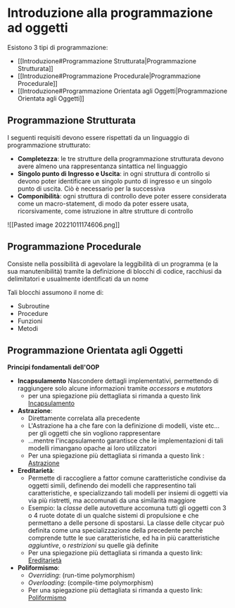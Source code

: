 # Introduzione alla programmazione ad oggetti

Esistono 3 tipi di programmazione:
- [[Introduzione#Programmazione Strutturata|Programmazione Strutturata]]
- [[Introduzione#Programmazione Procedurale|Programmazione Procedurale]]
- [[Introduzione#Programmazione Orientata agli Oggetti|Programmazione Orientata agli Oggetti]]

## Programmazione Strutturata
I seguenti requisiti devono essere rispettati da un linguaggio di programmazione strutturato:
- **Completezza**: le tre strutture della programmazione strutturata devono avere almeno una rappresentanza sintattica nel linguaggio
- **Singolo punto di Ingresso e Uscita**: in ogni struttura di controllo si devono poter identificare un singolo punto di ingresso e un singolo punto di uscita. Ciò è necessario per la successiva
- **Componibilità**: ogni struttura di controllo deve poter essere considerata come un macro-statement, di modo da poter essere usata, ricorsivamente, come istruzione in altre strutture di controllo

![[Pasted image 20221011174606.png]]

## Programmazione Procedurale
Consiste nella possibilità di agevolare la leggibilità di un programma (e la sua manutenibilità) tramite la definizione di blocchi di codice, racchiusi da delimitatori e usualmente identificati da un nome

Tali blocchi assumono il nome di:
- Subroutine
- Procedure
- Funzioni
- Metodi
## Programmazione Orientata agli Oggetti
**Principi fondamentali dell'OOP**
- **Incapsulamento** Nascondere dettagli implementativi, permettendo di raggiungere solo alcune informazioni tramite _accessors_ e _mutators_
	- per una spiegazione più dettagliata si rimanda a questo link [Incapsulamento](https://it.wikipedia.org/wiki/Incapsulamento_(informatica))
- **Astrazione**:
	- Direttamente correlata alla precedente
	- L'Astrazione ha a che fare con la definizione di modelli, viste etc... per gli oggetti che sin vogliono rappresentare
	- ...mentre l'incapsulamento garantisce che le implementazioni di tali modelli rimangano opache ai loro utilizzatori
	- Per una spiegazione più dettagliata si rimanda a questo link : [Astrazione](https://it.wikipedia.org/wiki/Astrazione_(informatica)#Astrazione_nella_programmazione_orientata_agli_oggetti_(OOP))
- **Ereditarietà**: 
	- Permette di raccogliere a fattor comune caratteristiche condivise da oggetti simili, definendo dei modelli che rappresentino tali caratteristiche, e specializzando tali modelli per insiemi di oggetti via via più ristretti, ma accomunati da una similarità maggiore
	- Esempio: la _classe_ delle autovetture accomuna tutti gli oggetti con 3 o 4 ruote dotate di un qualche sistemi di propulsione e che permettano a delle persone di spostarsi. La classe delle citycar può definita come una specializzazione della precedente perchè comprende tutte le sue caratteristiche, ed ha in più caratteristiche _aggiuntive_, o _restrizioni_ su quelle già definite
	- Per una spiegazione più dettagliata si rimanda a questo link: [Ereditarietà](https://it.wikipedia.org/wiki/Ereditariet%C3%A0_(informatica))
- **Poliformismo**:
	- _Overriding_: (run-time polymorphism)
	- _Overloading_: (compile-time polymorphism)
	- Per una spiegazione più dettagliata si rimanda a questo link: [Poliformismo](https://it.wikipedia.org/wiki/Polimorfismo_(informatica))
